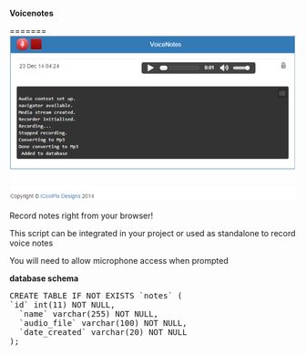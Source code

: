 <strong>Voicenotes</strong>

=======
![screenshot](screenshot.png)

<p>
Record notes right from your browser!</p>
<p>This script can be integrated in your project or used as standalone to record voice notes</p>
<p>You will need to allow microphone access when prompted</p>

<strong>database schema</strong>
<pre>
CREATE TABLE IF NOT EXISTS `notes` (
`id` int(11) NOT NULL,
  `name` varchar(255) NOT NULL,
  `audio_file` varchar(100) NOT NULL,
  `date_created` varchar(20) NOT NULL
);
<pre> 
